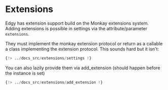 # Extensions

Edgy has extension support build on the Monkay extensions system. Adding extensions
is possible in settings via the attribute/parameter `extensions`.

They must implement the monkay extension protocol or return as a callable a class implementing the extension protocol.
This sounds hard but it isn't:

``` python
{!> ../docs_src/extensions/settings !}
```

You can also lazily provide them via add_extension (should happen before the instance is set)


``` python
{!> ../docs_src/extensions/add_extension !}
```
